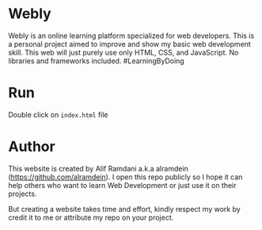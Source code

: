 # Webly

Webly is an online learning platform specialized for web developers. This is a personal project aimed to improve and show my basic web development skill. This web will just purely use only HTML, CSS, and JavaScript. No libraries and frameworks included. #LearningByDoing

# Run

Double click on `index.html` file

# Author

This website is created by Alif Ramdani a.k.a alramdein (https://github.com/alramdein). I open this repo publicly so I hope it can help others who want to learn Web Development or just use it on their projects. 

But creating a website takes time and effort, kindly respect my work by credit it to me or attribute my repo on your project.
